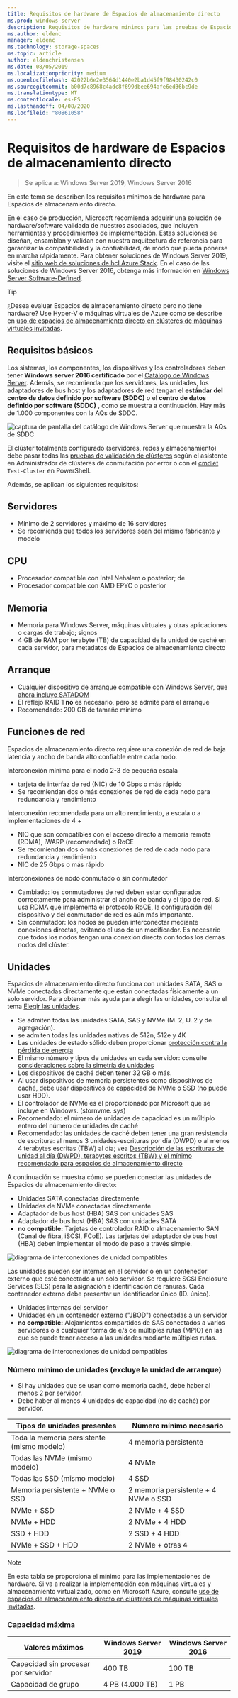 ```yaml
---
title: Requisitos de hardware de Espacios de almacenamiento directo
ms.prod: windows-server
description: Requisitos de hardware mínimos para las pruebas de Espacios de almacenamiento directo.
ms.author: eldenc
manager: eldenc
ms.technology: storage-spaces
ms.topic: article
author: eldenchristensen
ms.date: 08/05/2019
ms.localizationpriority: medium
ms.openlocfilehash: 42022b6e2e3564d1440e2ba1d45f9f98430242c0
ms.sourcegitcommit: b00d7c8968c4adc8f699dbee694afe6ed36bc9de
ms.translationtype: MT
ms.contentlocale: es-ES
ms.lasthandoff: 04/08/2020
ms.locfileid: "80861058"
---
```

# <a name="storage-spaces-direct-hardware-requirements"></a>Requisitos de hardware de Espacios de almacenamiento directo

> Se aplica a: Windows Server 2019, Windows Server 2016

En este tema se describen los requisitos mínimos de hardware para Espacios de almacenamiento directo.

En el caso de producción, Microsoft recomienda adquirir una solución de hardware/software validada de nuestros asociados, que incluyen herramientas y procedimientos de implementación. Estas soluciones se diseñan, ensamblan y validan con nuestra arquitectura de referencia para garantizar la compatibilidad y la confiabilidad, de modo que pueda ponerse en marcha rápidamente. Para obtener soluciones de Windows Server 2019, visite el [sitio web de soluciones de hcl Azure Stack](https://azure.microsoft.com/overview/azure-stack/hci). En el caso de las soluciones de Windows Server 2016, obtenga más información en [Windows Server Software-Defined](https://microsoft.com/wssd).

   > [!TIP]
   > ¿Desea evaluar Espacios de almacenamiento directo pero no tiene hardware? Use Hyper-V o máquinas virtuales de Azure como se describe en [uso de espacios de almacenamiento directo en clústeres de máquinas virtuales invitadas](storage-spaces-direct-in-vm.md).

## <a name="base-requirements"></a>Requisitos básicos

Los sistemas, los componentes, los dispositivos y los controladores deben tener **Windows server 2016 certificado** por el [Catálogo de Windows Server](https://www.windowsservercatalog.com). Además, se recomienda que los servidores, las unidades, los adaptadores de bus host y los adaptadores de red tengan el **estándar del centro de datos definido por software (SDDC)** o el **centro de datos definido por software (SDDC)** , como se muestra a continuación. Hay más de 1.000 componentes con la AQs de SDDC.

![captura de pantalla del catálogo de Windows Server que muestra la AQs de SDDC](media/hardware-requirements/sddc-aqs.png)

El clúster totalmente configurado (servidores, redes y almacenamiento) debe pasar todas las [pruebas de validación de clústeres](https://technet.microsoft.com/library/cc732035(v=ws.10).aspx) según el asistente en Administrador de clústeres de conmutación por error o con el [cmdlet](https://docs.microsoft.com/powershell/module/failoverclusters/test-cluster?view=win10-ps) `Test-Cluster` en PowerShell.

Además, se aplican los siguientes requisitos:

## <a name="servers"></a>Servidores

- Mínimo de 2 servidores y máximo de 16 servidores
- Se recomienda que todos los servidores sean del mismo fabricante y modelo

## <a name="cpu"></a>CPU

- Procesador compatible con Intel Nehalem o posterior; de
- Procesador compatible con AMD EPYC o posterior

## <a name="memory"></a>Memoria

- Memoria para Windows Server, máquinas virtuales y otras aplicaciones o cargas de trabajo; signos
- 4 GB de RAM por terabyte (TB) de capacidad de la unidad de caché en cada servidor, para metadatos de Espacios de almacenamiento directo

## <a name="boot"></a>Arranque

- Cualquier dispositivo de arranque compatible con Windows Server, que [ahora incluye SATADOM](https://cloudblogs.microsoft.com/windowsserver/2017/08/30/announcing-support-for-satadom-boot-drives-in-windows-server-2016/)
- El reflejo RAID 1 **no** es necesario, pero se admite para el arranque
- Recomendado: 200 GB de tamaño mínimo

## <a name="networking"></a>Funciones de red

Espacios de almacenamiento directo requiere una conexión de red de baja latencia y ancho de banda alto confiable entre cada nodo.  

Interconexión mínima para el nodo 2-3 de pequeña escala
- tarjeta de interfaz de red (NIC) de 10 Gbps o más rápido
- Se recomiendan dos o más conexiones de red de cada nodo para redundancia y rendimiento

Interconexión recomendada para un alto rendimiento, a escala o a implementaciones de 4 + 
- NIC que son compatibles con el acceso directo a memoria remota (RDMA), iWARP (recomendado) o RoCE
- Se recomiendan dos o más conexiones de red de cada nodo para redundancia y rendimiento
- NIC de 25 Gbps o más rápido

Interconexiones de nodo conmutado o sin conmutador
- Cambiado: los conmutadores de red deben estar configurados correctamente para administrar el ancho de banda y el tipo de red.  Si usa RDMA que implementa el protocolo RoCE, la configuración del dispositivo y del conmutador de red es aún más importante. 
- Sin conmutador: los nodos se pueden interconectar mediante conexiones directas, evitando el uso de un modificador.  Es necesario que todos los nodos tengan una conexión directa con todos los demás nodos del clúster.


## <a name="drives"></a>Unidades

Espacios de almacenamiento directo funciona con unidades SATA, SAS o NVMe conectadas directamente que están conectadas físicamente a un solo servidor. Para obtener más ayuda para elegir las unidades, consulte el tema [Elegir las unidades](choosing-drives.md).

- Se admiten todas las unidades SATA, SAS y NVMe (M. 2, U. 2 y de agregación).
- se admiten todas las unidades nativas de 512n, 512e y 4K
- Las unidades de estado sólido deben proporcionar [protección contra la pérdida de energía](https://blogs.technet.microsoft.com/filecab/2016/11/18/dont-do-it-consumer-ssd/)
- El mismo número y tipos de unidades en cada servidor: consulte [consideraciones sobre la simetría de unidades](drive-symmetry-considerations.md)
- Los dispositivos de caché deben tener 32 GB o más.
- Al usar dispositivos de memoria persistentes como dispositivos de caché, debe usar dispositivos de capacidad de NVMe o SSD (no puede usar HDD).
- El controlador de NVMe es el proporcionado por Microsoft que se incluye en Windows. (stornvme. sys)
- Recomendado: el número de unidades de capacidad es un múltiplo entero del número de unidades de caché
- Recomendado: las unidades de caché deben tener una gran resistencia de escritura: al menos 3 unidades-escrituras por día (DWPD) o al menos 4 terabytes escritas (TBW) al día; vea [Descripción de las escrituras de unidad al día (DWPD), terabytes escritos (TBW) y el mínimo recomendado para espacios de almacenamiento directo](https://blogs.technet.microsoft.com/filecab/2017/08/11/understanding-dwpd-tbw/)

A continuación se muestra cómo se pueden conectar las unidades de Espacios de almacenamiento directo:

- Unidades SATA conectadas directamente
- Unidades de NVMe conectadas directamente
- Adaptador de bus host (HBA) SAS con unidades SAS
- Adaptador de bus host (HBA) SAS con unidades SATA
- **no compatible:** Tarjetas de controlador RAID o almacenamiento SAN (Canal de fibra, iSCSI, FCoE). Las tarjetas del adaptador de bus host (HBA) deben implementar el modo de paso a través simple.

![diagrama de interconexiones de unidad compatibles](media/hardware-requirements/drive-interconnect-support-1.png)

Las unidades pueden ser internas en el servidor o en un contenedor externo que esté conectado a un solo servidor. Se requiere SCSI Enclosure Services (SES) para la asignación e identificación de ranuras. Cada contenedor externo debe presentar un identificador único (ID. único).

- Unidades internas del servidor
- Unidades en un contenedor externo ("JBOD") conectadas a un servidor
- **no compatible:** Alojamientos compartidos de SAS conectados a varios servidores o a cualquier forma de e/s de múltiples rutas (MPIO) en las que se puede tener acceso a las unidades mediante múltiples rutas.

![diagrama de interconexiones de unidad compatibles](media/hardware-requirements/drive-interconnect-support-2.png)

### <a name="minimum-number-of-drives-excludes-boot-drive"></a>Número mínimo de unidades (excluye la unidad de arranque)

- Si hay unidades que se usan como memoria caché, debe haber al menos 2 por servidor.
- Debe haber al menos 4 unidades de capacidad (no de caché) por servidor.

| Tipos de unidades presentes   | Número mínimo necesario |
|-----------------------|-------------------------|
| Toda la memoria persistente (mismo modelo) | 4 memoria persistente |
| Todas las NVMe (mismo modelo) | 4 NVMe                  |
| Todas las SSD (mismo modelo)  | 4 SSD                   |
| Memoria persistente + NVMe o SSD | 2 memoria persistente + 4 NVMe o SSD |
| NVMe + SSD            | 2 NVMe + 4 SSD          |
| NVMe + HDD            | 2 NVMe + 4 HDD          |
| SSD + HDD             | 2 SSD + 4 HDD           |
| NVMe + SSD + HDD      | 2 NVMe + otras 4       |

   >[!NOTE]
   > En esta tabla se proporciona el mínimo para las implementaciones de hardware. Si va a realizar la implementación con máquinas virtuales y almacenamiento virtualizado, como en Microsoft Azure, consulte [uso de espacios de almacenamiento directo en clústeres de máquinas virtuales invitadas](storage-spaces-direct-in-vm.md).

### <a name="maximum-capacity"></a>Capacidad máxima

| Valores máximos                | Windows Server 2019  | Windows Server 2016  |
| ---                     | ---------            | ---------            |
| Capacidad sin procesar por servidor | 400 TB               | 100 TB               |
| Capacidad de grupo           | 4 PB (4.000 TB)      | 1 PB                 |
